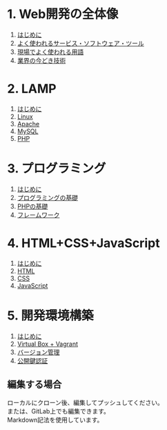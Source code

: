 # 1. Web開発の全体像
1. [はじめに](./docs/1-1.md)
1. [よく使われるサービス・ソフトウェア・ツール](./docs/1-2.md)
1. [現場でよく使われる用語](./docs/1-3.md)
1. [業界の今どき技術](./docs/1-4.md)

# 2. LAMP
1. [はじめに](./docs/2-1.md)
1.	[Linux](./docs/2-2.md)
1.	[Apache](./docs/2-3.md)
1.	[MySQL](./docs/2-4.md)
1.	[PHP](./docs/2-5.md)

# 3. プログラミング
1. [はじめに](./docs/3-1.md)
1.	[プログラミングの基礎](./docs/3-2.md)
1.	[PHPの基礎](./docs/3-3.md)
1.	[フレームワーク](./docs/3-4.md)

# 4. HTML+CSS+JavaScript
1. [はじめに](./docs/4-1.md)
1.	[HTML](./docs/4-2.md)
1.	[CSS](./docs/4-3.md)
1.	[JavaScript](./docs/4-4.md)

# 5. 開発環境構築
1. [はじめに](./docs/5-1.md)
1.	 [Virtual Box + Vagrant](./docs/5-2.md)
1.  [バージョン管理](./docs/5-3.md)
1.	 [公開鍵認証](./docs/5-4.md)

## 編集する場合
ローカルにクローン後、編集してプッシュしてください。  
または、GitLab上でも編集できます。  
Markdown記法を使用しています。  